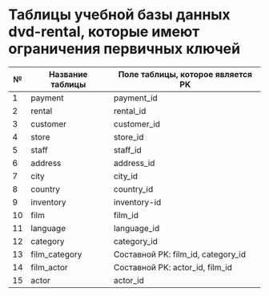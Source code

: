 # Таблицы учебной базы данных dvd-rental, которые имеют ограничения первичных ключей

|№ | Название таблицы|Поле таблицы, которое является PK |
|- |-----------------|--------------------------------- |
|1 |payment          |payment_id                        |
|2 |rental           |rental_id                         |
|3 |customer         |customer_id                       |
|4 |store            |store_id                          |
|5 |staff            |staff_id                          |
|6 |address          |address_id                        |
|7 |city             |city_id                           |
|8 |country          |country_id                        |
|9 |inventory        |inventory-id                      |
|10|film             |film_id                           |
|11|language         |language_id                       |
|12|category         |category_id                       |
|13|film_category    |Составной PK: film_id, category_id|
|14|film_actor       |Составной PK: actor_id, film_id   |
|15|actor            |actor_id                          |
